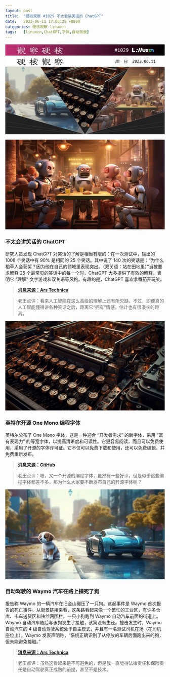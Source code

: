 ```yaml
---
layout: post
title:	"硬核观察 #1029 不太会讲笑话的 ChatGPT"
date:	2023-06-11 17:06:29 +0800 
categories:	硬核观察 linuxcn 
tags:	[linuxcn,ChatGPT,字体,自动驾驶]
---
```



![](/Asserts/Images/album/202306/11/170533zbcgc1vez2c9egg3.jpg)


![](/Asserts/Images/album/202306/11/170544l55i1p8j8xybmimw.jpg)


### 不太会讲笑话的 ChatGPT


研究人员发现 ChatGPT 对笑话的了解是相当有限的：在一次测试中，输出的 1008 个笑话中有 90% 是相同的 25 个笑话。其中说了 140 次的笑话是：“为什么稻草人会获奖？因为他在自己的领域里表现突出。（双关语：站在田地里）”当被要求解释 25 个最常见的笑话中的每一个时，ChatGPT 大多提供了有效的解释，表明它 “理解” 文字游戏和双关语等风格。有趣的是，ChatGPT 喜欢拿番茄开玩笑。



> 
> **[消息来源：Ars Technica](https://arstechnica.com/information-technology/2023/06/researchers-discover-that-chatgpt-prefers-repeating-25-jokes-over-and-over/)**
> 
> 
> 



> 
> 老王点评：看来人工智能在这么高级的理解上还有所欠缺。不过，即便真的人工智能懂得讲各种笑话之后，距离它“拥有”情感，估计也有很漫长的距离。
> 
> 
> 


![](/Asserts/Images/album/202306/11/170559bbx49oyb0berhwb9.jpg)


### 英特尔开源 One Mono 编程字体


英特尔公布了 One Mono 字体，这是一种迎合 “开发者需求” 的新字体，采用 “富有表现力” 的等宽字体，以提高清晰度和可读性。它更容易阅读，而且可以免费使用，采用了开源的字体许可证。它不仅可以免费下载和使用，还可以免费编辑，并免费重新发布。



> 
> **[消息来源：GitHub](https://github.com/intel/intel-one-mono)**
> 
> 
> 



> 
> 老王点评：嗯，又一个开源的编程字体，虽然有一些好评，但是似乎这些编程字体都差不多，那为什么大家要不断发布自己的开源字体呢？
> 
> 
> 


![](/Asserts/Images/album/202306/11/170613otwsmszahh8nsy8m.jpg)


### 自动驾驶的 Waymo 汽车在路上撞死了狗


报告称 Waymo 的一辆汽车在旧金山碾压了一只狗。这起事件是 Waymo 首次报告的死亡事件。从街景链接来看，这条路看起来像一个繁忙的工业区，有许多仓库、卡车送货区和铁丝网围栏。一只小狗跑到 Waymo 自动汽车前面的街道上。Waymo 自动汽车随后与该狗发生了接触，该狗没有生还。撞击发生时，Waymo 自动汽车的 4 级自动驾驶系统处于自主模式，并且有一名测试司机在场（在司机座位上）。Waymo 发表声明称，“系统正确识别了从停放的车辆后面跑出来的狗，但未能避免接触。”



> 
> **[消息来源：Ars Technica](https://arstechnica.com/gadgets/2023/06/autonomous-waymo-car-runs-over-dog-in-san-francisco/)**
> 
> 
> 



> 
> 老王点评：虽然这看起来是不可避免的，但是我一直觉得法律责任和保险责任是自动驾驶真正成熟的前提，甚至不是技术。
> 
> 
>
